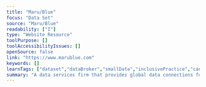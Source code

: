 ```yaml
---
title: "Maru/Blue"
focus: "Data Set"
source: "Maru/Blue"
readability: ["I"]
type: "Website Resource"
toolPurpose: []
toolAccessibilityIssues: []
openSource: false
link: "https://www.marublue.com"
keywords: []
learnTags: ["dataset","dataBroker","smallData","inclusivePractice","canadianLandscape"]
summary: "A data services firm that provides global data connections for brands, agencies and market research firms, with an on online survey subsidiary specifically for Canada. "
---
```


